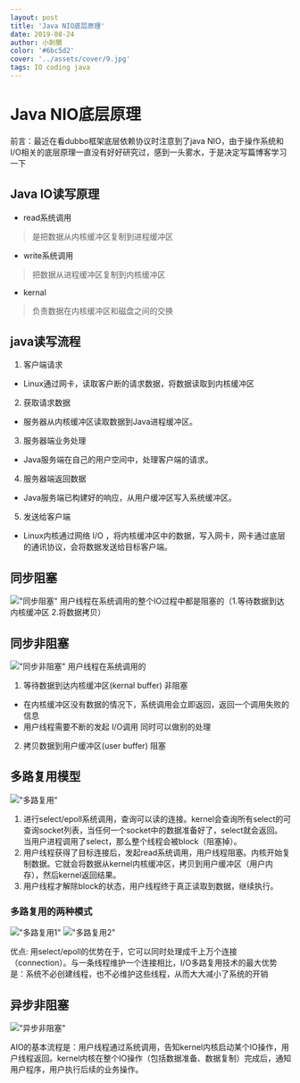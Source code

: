 ```yaml
---
layout: post
title: 'Java NIO底层原理'
date: 2019-08-24
author: 小刺猬
color: '#6bc5d2'
cover: '../assets/cover/9.jpg'
tags: IO coding java
---
```

# Java NIO底层原理

前言：最近在看dubbo框架底层依赖协议时注意到了java NIO，由于操作系统和I/O相关的底层原理一直没有好好研究过，感到一头雾水，于是决定写篇博客学习一下

## Java IO读写原理
- read系统调用
> 是把数据从内核缓冲区复制到进程缓冲区
- write系统调用
> 把数据从进程缓冲区复制到内核缓冲区
- kernal
> 负责数据在内核缓冲区和磁盘之间的交换

## java读写流程
1. 客户端请求

  - Linux通过网卡，读取客户断的请求数据，将数据读取到内核缓冲区
2. 获取请求数据

  - 服务器从内核缓冲区读取数据到Java进程缓冲区。
3. 服务器端业务处理

  - Java服务端在自己的用户空间中，处理客户端的请求。
4. 服务器端返回数据

  - Java服务端已构建好的响应，从用户缓冲区写入系统缓冲区。
5. 发送给客户端

  - Linux内核通过网络 I/O ，将内核缓冲区中的数据，写入网卡，网卡通过底层的通讯协议，会将数据发送给目标客户端。

## 同步阻塞
!["同步阻塞"](https://yifanyu123.github.io/assets/同步阻塞.png)
用户线程在系统调用的整个IO过程中都是阻塞的（1.等待数据到达内核缓冲区 2.将数据拷贝）

## 同步非阻塞
!["同步非阻塞"](https://yifanyu123.github.io/assets/同步非阻塞.png)
用户线程在系统调用的
1. 等待数据到达内核缓冲区(kernal buffer) 非阻塞
- 在内核缓冲区没有数据的情况下，系统调用会立即返回，返回一个调用失败的信息
- 用户线程需要不断的发起 I/O调用 同时可以做别的处理
2. 拷贝数据到用户缓冲区(user buffer) 阻塞

## 多路复用模型
!["多路复用"](https://yifanyu123.github.io/assets/多路复用.png)

1. 进行select/epoll系统调用，查询可以读的连接。kernel会查询所有select的可查询socket列表，当任何一个socket中的数据准备好了，select就会返回。
当用户进程调用了select，那么整个线程会被block（阻塞掉）。
2. 用户线程获得了目标连接后，发起read系统调用，用户线程阻塞。内核开始复制数据。它就会将数据从kernel内核缓冲区，拷贝到用户缓冲区（用户内存），然后kernel返回结果。
3. 用户线程才解除block的状态，用户线程终于真正读取到数据，继续执行。

### 多路复用的两种模式
!["多路复用1"](https://yifanyu123.github.io/assets/多路复用1.png)
!["多路复用2"](https://yifanyu123.github.io/assets/多路复用2.png)

优点: 用select/epoll的优势在于，它可以同时处理成千上万个连接（connection）。与一条线程维护一个连接相比，I/O多路复用技术的最大优势是：系统不必创建线程，也不必维护这些线程，从而大大减小了系统的开销


## 异步非阻塞
!["异步非阻塞"](https://yifanyu123.github.io/assets/异步非阻塞.png)

AIO的基本流程是：用户线程通过系统调用，告知kernel内核启动某个IO操作，用户线程返回。kernel内核在整个IO操作（包括数据准备、数据复制）完成后，通知用户程序，用户执行后续的业务操作。
